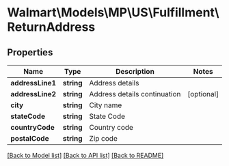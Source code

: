 # Walmart\Models\MP\US\Fulfillment\ReturnAddress

## Properties

Name | Type | Description | Notes
------------ | ------------- | ------------- | -------------
**addressLine1** | **string** | Address details |
**addressLine2** | **string** | Address details continuation | [optional]
**city** | **string** | City name |
**stateCode** | **string** | State Code |
**countryCode** | **string** | Country code |
**postalCode** | **string** | Zip code |


[[Back to Model list]](./) [[Back to API list]](../../../../../README.md#supported-apis) [[Back to README]](../../../../../README.md)
